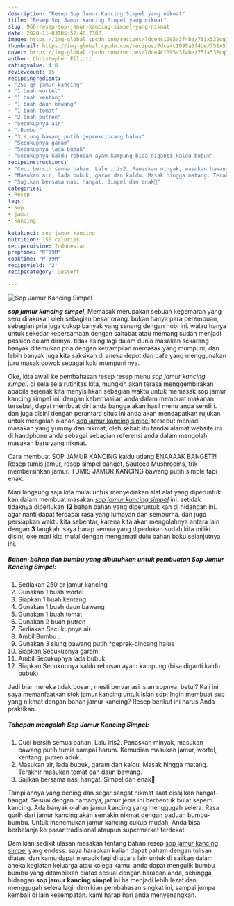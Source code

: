 ```yaml
---
description: "Resep Sop Jamur Kancing Simpel yang nikmat"
title: "Resep Sop Jamur Kancing Simpel yang nikmat"
slug: 966-resep-sop-jamur-kancing-simpel-yang-nikmat
date: 2020-11-03T06:52:46.738Z
image: https://img-global.cpcdn.com/recipes/7dce4c1095a3f4be/751x532cq70/sop-jamur-kancing-simpel-foto-resep-utama.jpg
thumbnail: https://img-global.cpcdn.com/recipes/7dce4c1095a3f4be/751x532cq70/sop-jamur-kancing-simpel-foto-resep-utama.jpg
cover: https://img-global.cpcdn.com/recipes/7dce4c1095a3f4be/751x532cq70/sop-jamur-kancing-simpel-foto-resep-utama.jpg
author: Christopher Elliott
ratingvalue: 4.8
reviewcount: 15
recipeingredient:
- "250 gr jamur kancing"
- "1 buah wortel"
- "1 buah kentang"
- "1 buah daun bawang"
- "1 buah tomat"
- "2 buah putren"
- "Secukupnya air"
- " Bumbu "
- "3 siung bawang putih geprekcincang halus"
- "Secukupnya garam"
- "Secukupnya lada bubuk"
- "Secukupnya kaldu rebusan ayam kampung bisa diganti kaldu bubuk"
recipeinstructions:
- "Cuci bersih semua bahan. Lalu iris2. Panaskan minyak, masukan bawang putih tumis sampai harum. Kemudian masukan jamur, wortel, kentang, putren aduk."
- "Masukan air, lada bubuk, garam dan kaldu. Masak hingga matang. Terakhir masukan tomat dan daun bawang."
- "Sajikan bersama nasi hangat. Simpel dan enak💜"
categories:
- Resep
tags:
- sop
- jamur
- kancing

katakunci: sop jamur kancing 
nutrition: 156 calories
recipecuisine: Indonesian
preptime: "PT39M"
cooktime: "PT39M"
recipeyield: "2"
recipecategory: Dessert

---
```



![Sop Jamur Kancing Simpel](https://img-global.cpcdn.com/recipes/7dce4c1095a3f4be/751x532cq70/sop-jamur-kancing-simpel-foto-resep-utama.jpg)

<b><i>sop jamur kancing simpel</i></b>, Memasak merupakan sebuah kegemaran yang seru dilakukan oleh sebagian besar orang. bukan hanya para perempuan, sebagian pria juga cukup banyak yang senang dengan hobi ini. walau hanya untuk sekedar kebersamaan dengan sahabat atau memang sudah menjadi passion dalam dirinya. tidak asing lagi dalam dunia masakan sekarang banyak ditemukan pria dengan ketrampilan memasak yang mumpuni, dan lebih banyak juga kita saksikan di aneka depot dan cafe yang menggunakan juru masak cowok sebagai koki mumpuni nya.

Oke, kita awali ke pembahasan resep resep menu <i>sop jamur kancing simpel</i>. di sela sela rutinitas kita, mungkin akan terasa menggembirakan apabila sejenak kita menyisihkan sebagian waktu untuk memasak sop jamur kancing simpel ini. dengan keberhasilan anda dalam membuat makanan tersebut, dapat membuat diri anda bangga akan hasil menu anda sendiri. dan juga disini dengan perantara situs ini anda akan mendapatkan rujukan untuk mengolah olahan <u>sop jamur kancing simpel</u> tersebut menjadi masakan yang yummy dan nikmat, oleh sebab itu tandai alamat website ini di handphone anda sebagai sebagian referensi anda dalam mengolah masakan baru yang nikmat.

Cara membuat SOP JAMUR KANCING kaldu udang ENAAAAK BANGET?! Resep tumis jamur, resep simpel banget, Sauteed Mushrooms, trik membersihkan jamur. TUMIS JAMUR KANCING bawang putih simple tapi enak.


Mari langsung saja kita mulai untuk menyediakan alat alat yang diperuntuk kan dalam membuat masakan <u><i>sop jamur kancing simpel</i></u> ini. setidak tidaknya diperlukan <b>12</b> bahan bahan yang diperuntuk kan di hidangan ini. agar nanti dapat tercapai rasa yang lumayan dan sempurna. dan juga persiapkan waktu kita sebentar, karena kita akan mengolahnya antara lain dengan <b>3</b> langkah. saya harap semua yang diperlukan sudah kita miliki disini, oke mari kita mulai dengan mengamati dulu bahan baku selanjutnya ini.

<!--inarticleads1-->

##### Bahan-bahan dan bumbu yang dibutuhkan untuk pembuatan Sop Jamur Kancing Simpel:

1. Sediakan 250 gr jamur kancing
1. Gunakan 1 buah wortel
1. Siapkan 1 buah kentang
1. Gunakan 1 buah daun bawang
1. Gunakan 1 buah tomat
1. Gunakan 2 buah putren
1. Sediakan Secukupnya air
1. Ambil  Bumbu :
1. Gunakan 3 siung bawang putih *geprek-cincang halus
1. Siapkan Secukupnya garam
1. Ambil Secukupnya lada bubuk
1. Siapkan Secukupnya kaldu rebusan ayam kampung (bisa diganti kaldu bubuk)


Jadi biar mereka tidak bosan, mesti bervariasi isian sopnya, betul? Kali ini saya memanfaatkan stok jamur kancing untuk isian sop. Ingin membuat sup yang nikmat dengan bahan jamur kancing? Resep berikut ini harus Anda praktikan. 

<!--inarticleads2-->

##### Tahapan mengolah Sop Jamur Kancing Simpel:

1. Cuci bersih semua bahan. Lalu iris2. Panaskan minyak, masukan bawang putih tumis sampai harum. Kemudian masukan jamur, wortel, kentang, putren aduk.
1. Masukan air, lada bubuk, garam dan kaldu. Masak hingga matang. Terakhir masukan tomat dan daun bawang.
1. Sajikan bersama nasi hangat. Simpel dan enak💜


Tampilannya yang bening dan segar sangat nikmat saat disajikan hangat-hangat. Sesuai dengan namanya, jamur jenis ini berbentuk bulat seperti kancing. Ada banyak olahan jamur kancing yang menggugah selera. Rasa gurih dari jamur kancing akan semakin nikmat dengan paduan bumbu-bumbu. Untuk menemukan jamur kancing cukup mudah, Anda bisa berbelanja ke pasar tradisional ataupun supermarket terdekat. 

Demikian sedikit ulasan masakan tentang bahan resep <u>sop jamur kancing simpel</u> yang endess. saya harapkan kalian dapat paham dengan tulisan diatas, dan kamu dapat meracik lagi di acara lain untuk di sajikan dalam aneka kegiatan keluarga atau kolega kamu. anda dapat mengulik bumbu bumbu yang ditampilkan diatas sesuai dengan harapan anda, sehingga hidangan <b>sop jamur kancing simpel</b> ini bs menjadi lebih lezat dan menggugah selera lagi. demikian pembahasan singkat ini, sampai jumpa kembali di lain kesempatan. kami harap hari anda menyenangkan.

